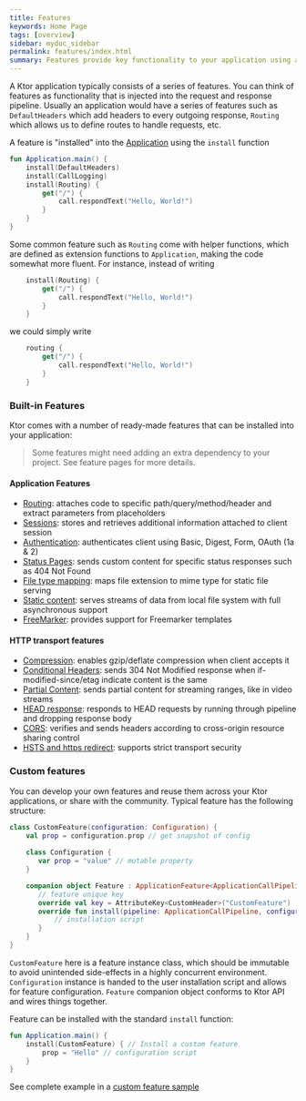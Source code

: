 ```yaml
---
title: Features
keywords: Home Page
tags: [overview]
sidebar: mydoc_sidebar
permalink: features/index.html
summary: Features provide key functionality to your application using a plugin model 
---
```


A Ktor application typically consists of a series of features. You can think of features as functionality 
that is injected into the request and response pipeline. Usually an application would have a series of features such as `DefaultHeaders` which add headers to every outgoing
response, `Routing` which allows us to define routes to handle requests, etc.

A feature is "installed" into the [Application](/application) using the `install` function

```kotlin
fun Application.main() {
    install(DefaultHeaders) 
    install(CallLogging)
    install(Routing) { 
        get("/") { 
            call.respondText("Hello, World!")  
        }
    }
}
```
Some common feature such as `Routing` come with helper functions, which are defined as extension functions to `Application`, making the code
somewhat more fluent. For instance, instead of writing

```kotlin
    install(Routing) {
        get("/") {
            call.respondText("Hello, World!")
        }
    }
```

we could simply write

```kotlin
    routing {
        get("/") {
            call.respondText("Hello, World!")
        }
    }
```

### Built-in Features

Ktor comes with a number of ready-made features that can be installed into your application:

> Some features might need adding an extra dependency to your project. See feature pages for more details.

#### Application Features

* [Routing](routing): attaches code to specific path/query/method/header and extract parameters from placeholders
* [Sessions](sessions): stores and retrieves additional information attached to client session
* [Authentication](authentication): authenticates client using Basic, Digest, Form, OAuth (1a & 2)
* [Status Pages](status-pages): sends custom content for specific status responses such as 404 Not Found
* [File type mapping](file-mapping): maps file extension to mime type for static file serving
* [Static content](static-content): serves streams of data from local file system with full asynchronous support
* [FreeMarker](freemarker): provides support for Freemarker templates

#### HTTP transport features

* [Compression](compression): enables gzip/deflate compression when client accepts it
* [Conditional Headers](conditional-headers): sends 304 Not Modified response when if-modified-since/etag indicate content is the same
* [Partial Content](partial-content): sends partial content for streaming ranges, like in video streams
* [HEAD response](head-response): responds to HEAD requests by running through pipeline and dropping response body
* [CORS](cors): verifies and sends headers according to cross-origin resource sharing control
* [HSTS and https redirect](hsts): supports strict transport security

### Custom features

You can develop your own features and reuse them across your Ktor applications, or share with the community. Typical 
feature has the following structure:

```kotlin
class CustomFeature(configuration: Configuration) {
    val prop = configuration.prop // get snapshot of config
    
    class Configuration {
       var prop = "value" // mutable property
    }

    companion object Feature : ApplicationFeature<ApplicationCallPipeline, CustomFeature.Configuration, CustomFeature> {
       // feature unique key
       override val key = AttributeKey<CustomHeader>("CustomFeature")
       override fun install(pipeline: ApplicationCallPipeline, configure: Configuration.() -> Unit): CustomFeature {
           // installation script       
       }
    }
}
```

`CustomFeature` here is a feature instance class, which should be immutable to avoid unintended side-effects in a highly
concurrent environment. 
`Configuration` instance is handed to the user installation script and allows for feature configuration. 
`Feature` companion object conforms to Ktor API and wires things together.
 
Feature can be installed with the standard `install` function:
```kotlin
fun Application.main() {
    install(CustomFeature) { // Install a custom feature
        prop = "Hello" // configuration script
    }
}
```

See complete example in a [custom feature sample](https://github.com/Kotlin/ktor/blob/master/ktor-samples/ktor-samples-custom-feature/src/org/jetbrains/ktor/samples/feature/CustomHeader.kt)